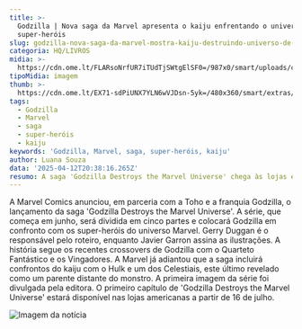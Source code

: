 ```yaml
---
title: >-
  Godzilla | Nova saga da Marvel apresenta o kaiju enfrentando o universo dos
  super-heróis
slug: godzilla-nova-saga-da-marvel-mostra-kaiju-destruindo-universo-de-heris
categoria: HQ/LIVROS
midia: >-
  https://cdn.ome.lt/FLARsoNrfUR7iTUdTjSWtgElSF0=/987x0/smart/uploads/conteudo/fotos/godzillaminusone_7X5x76R.jpg
tipoMidia: imagem
thumb: >-
  https://cdn.ome.lt/EX71-sdPiUNX7YLN6wVJDsn-5yk=/480x360/smart/extras/conteudos/godzillaminusone_dX8YlKp.jpg
tags:
  - Godzilla
  - Marvel
  - saga
  - super-heróis
  - kaiju
keywords: 'Godzilla, Marvel, saga, super-heróis, kaiju'
author: Luana Souza
data: '2025-04-12T20:38:16.265Z'
resumo: A saga 'Godzilla Destroys the Marvel Universe' chega às lojas em julho.
---
```


A Marvel Comics anunciou, em parceria com a Toho e a franquia Godzilla, o lançamento da saga 'Godzilla Destroys the Marvel Universe'. A série, que começa em junho, será dividida em cinco partes e colocará Godzilla em confronto com os super-heróis do universo Marvel. Gerry Duggan é o responsável pelo roteiro, enquanto Javier Garron assina as ilustrações. A história segue os recentes crossovers de Godzilla com o Quarteto Fantástico e os Vingadores. A Marvel já adiantou que a saga incluirá confrontos do kaiju com o Hulk e um dos Celestiais, este último revelado como um parente distante do monstro. A primeira imagem da série foi divulgada pela editora. O primeiro capítulo de 'Godzilla Destroys the Marvel Universe' estará disponível nas lojas americanas a partir de 16 de julho.

![Imagem da notícia](https://cdn.ome.lt/NQWd8Hjxiei9Xg2aCcHAhRkOpcI=/fit-in/837x500/smart/uploads/conteudo/fotos/godzillamarvelforadequadro.jpg)
